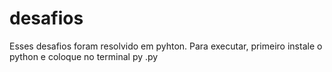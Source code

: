 # desafios
Esses desafios foram resolvido em pyhton.
Para executar, primeiro instale o python e coloque no terminal py <nome do arquivo>.py
